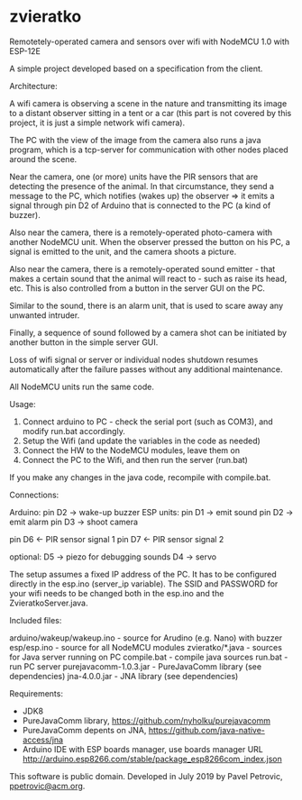 # zvieratko
Remotetely-operated camera and sensors over wifi with NodeMCU 1.0 with ESP-12E

A simple project developed based on a specification from the client.

Architecture:

A wifi camera is observing a scene in the nature and transmitting its image to a distant observer sitting in a tent or a car (this part is not covered by this project, it is just a simple network wifi camera).

The PC with the view of the image from the camera also runs a java program, which is a tcp-server for communication with other nodes placed around the scene.

Near the camera, one (or more) units have the PIR sensors that are detecting the presence of the animal.
In that circumstance, they send a message to the PC, which notifies (wakes up) the observer => it emits a signal
through pin D2 of Arduino that is connected to the PC (a kind of buzzer).

Also near the camera, there is a remotely-operated photo-camera with another NodeMCU unit. When the observer pressed the button on his PC, a signal is emitted to the unit, and the camera shoots a picture.

Also near the camera, there is a remotely-operated sound emitter - that makes a certain sound that the animal will react to - such as raise its head, etc. This is also controlled from a button in the server GUI on the PC.

Similar to the sound, there is an alarm unit, that is used to scare away any unwanted intruder.

Finally, a sequence of sound followed by a camera shot can be initiated by another button in the simple server GUI.

Loss of wifi signal or server or individual nodes shutdown resumes automatically after the failure passes without any additional maintenance.

All NodeMCU units run the same code.


Usage:

1. Connect arduino to PC - check the serial port (such as COM3), and modify run.bat accordingly.
2. Setup the Wifi (and update the variables in the code as needed)
3. Connect the HW to the NodeMCU modules, leave them on
4. Connect the PC to the Wifi, and then run the server (run.bat)

If you make any changes in the java code, recompile with compile.bat.


Connections:

Arduino: 
  pin D2 -> wake-up buzzer
ESP units:
  pin D1 -> emit sound
  pin D2 -> emit alarm
  pin D3 -> shoot camera
  
  pin D6 <- PIR sensor signal 1
  pin D7 <- PIR sensor signal 2
  
  optional: 
    D5 -> piezo for debugging sounds
    D4 -> servo        
 
The setup assumes a fixed IP address of the PC.
It has to be configured directly in the esp.ino
(server_ip variable).
The SSID and PASSWORD for your wifi needs to be changed
both in the esp.ino and the ZvieratkoServer.java.


Included files:

 arduino/wakeup/wakeup.ino   - source for Arudino (e.g. Nano) with buzzer
 esp/esp.ino                 - source for all NodeMCU modules
 zvieratko/\*.java           - sources for Java server running on PC
 compile.bat                 - compile java sources
 run.bat                     - run PC server
 purejavacomm-1.0.3.jar      - PureJavaComm library (see dependencies)
 jna-4.0.0.jar               - JNA library (see dependencies) 
 
 
Requirements:

* JDK8
* PureJavaComm library, https://github.com/nyholku/purejavacomm
* PureJavaComm depents on JNA, https://github.com/java-native-access/jna
* Arduino IDE with ESP boards manager, use boards manager URL http://arduino.esp8266.com/stable/package_esp8266com_index.json

This software is public domain.
Developed in July 2019 by Pavel Petrovic, ppetrovic@acm.org.